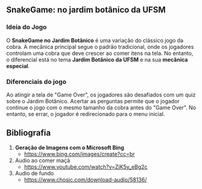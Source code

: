 ## SnakeGame: no jardim botânico da UFSM

### Ideia do Jogo

O **SnakeGame no Jardim Botânico** é uma variação do clássico jogo da cobra. A mecânica principal segue o padrão tradicional, onde os jogadores controlam uma cobra que deve crescer ao comer itens na tela. No entanto, o diferencial está no tema **Jardim Botânico da UFSM** e na sua **mecânica especial**.


### Diferenciais do jogo

Ao atingir a tela de "Game Over", os jogadores são desafiados com um quiz sobre o Jardim Botânico. Acertar as perguntas permite que o jogador continue o jogo com o mesmo tamanho da cobra antes do "Game Over". No entanto, se errar, o jogador é redirecionado para o menu inicial.

## Bibliografia

1. **Geração de Imagens com o Microsoft Bing**
    - https://www.bing.com/images/create?cc=br
2. Audio ao comer maçã
    - https://www.youtube.com/watch?v=ZjK5y_eBg2c
3. Audio de fundo
    - https://www.chosic.com/download-audio/58136/